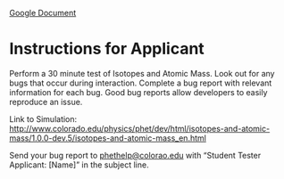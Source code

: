 [Google Document](https://docs.google.com/document/d/1fRX_4ZD9D_vHsKM6b4u_7P5eZRE71A1akTfU91j3pBc/edit?usp=sharing)

# Instructions for Applicant

Perform a 30 minute test of Isotopes and Atomic Mass. Look out for any bugs that occur during interaction. Complete a bug report with relevant information for each bug. Good bug reports allow developers to easily reproduce an issue.

Link to Simulation: http://www.colorado.edu/physics/phet/dev/html/isotopes-and-atomic-mass/1.0.0-dev.5/isotopes-and-atomic-mass_en.html

Send your bug report to phethelp@colorao.edu with “Student Tester Applicant: [Name]” in the subject line.
